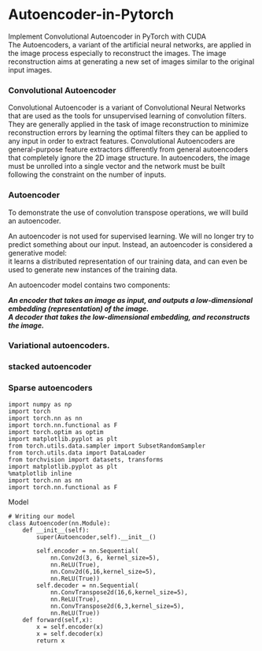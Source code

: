 # Autoencoder-in-Pytorch
Implement Convolutional Autoencoder in PyTorch with CUDA   
The Autoencoders, a variant of the artificial neural networks, are applied in the image process especially to reconstruct the images.
The image reconstruction aims at generating a new set of images similar to the original input images.  
### Convolutional Autoencoder  
Convolutional Autoencoder is a variant of Convolutional Neural Networks that are used as the tools for unsupervised learning of convolution filters.
They are generally applied in the task of image reconstruction to minimize reconstruction errors by learning the optimal filters they can be applied to any input in order to extract features. Convolutional Autoencoders are general-purpose feature extractors differently from general autoencoders that completely ignore the 2D image structure. In autoencoders, the image must be unrolled into a single vector and the network must be built following the constraint on the number of inputs.  

### Autoencoder  
To demonstrate the use of convolution transpose operations, we will build an autoencoder.  

An autoencoder is not used for supervised learning. We will no longer try to predict something about our input. Instead, an autoencoder is considered a generative model:  
it learns a distributed representation of our training data, and can even be used to generate new instances of the training data.  

An autoencoder model contains two components:  

***An encoder that takes an image as input, and outputs a low-dimensional embedding (representation) of the image.  
A decoder that takes the low-dimensional embedding, and reconstructs the image.***



### Variational autoencoders.
### stacked autoencoder

### Sparse autoencoders

```
import numpy as np
import torch
import torch.nn as nn
import torch.nn.functional as F
import torch.optim as optim
import matplotlib.pyplot as plt
from torch.utils.data.sampler import SubsetRandomSampler
from torch.utils.data import DataLoader
from torchvision import datasets, transforms
import matplotlib.pyplot as plt
%matplotlib inline
import torch.nn as nn
import torch.nn.functional as F
```
Model
```
# Writing our model
class Autoencoder(nn.Module):
    def __init__(self):
        super(Autoencoder,self).__init__()
        
        self.encoder = nn.Sequential(
            nn.Conv2d(3, 6, kernel_size=5),
            nn.ReLU(True),
            nn.Conv2d(6,16,kernel_size=5),
            nn.ReLU(True))
        self.decoder = nn.Sequential(             
            nn.ConvTranspose2d(16,6,kernel_size=5),
            nn.ReLU(True),
            nn.ConvTranspose2d(6,3,kernel_size=5),
            nn.ReLU(True))
    def forward(self,x):
        x = self.encoder(x)
        x = self.decoder(x)
        return x
```


